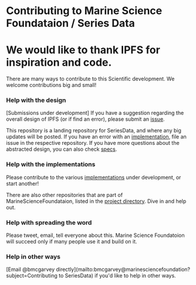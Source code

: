 # Contributing to Marine Science Foundataion / Series Data
# We would like to thank IPFS for inspiration and code. 

There are many ways to contribute to this Scientific development. We welcome contributions big and small!

### Help with the design

[Submissions under development]
If you have a suggestion regarding the overall design of IPFS (or if find an error),
please submit an [issue](https://github.com/MarineScienceFoundsation/SeriesData/issues/new).

This repository is a landing repository for SeriesData, and where any big updates will be posted. 
If you have an error with an [implementation](README.md#implementations), 
file an issue in the respective repository. If you have more questions 
about the abstracted design, you can also check [specs](https://github.com/MarineScienceFoundation/SeriesData/specs).

### Help with the implementations

Please contribute to the various [implementations](README.md#implementations) under development, or start another!

There are also other repositories that are part of MarineScienceFoundataion, 
listed in the [project directory](https://github.com/MarineScienceFoundation). Dive in and help out.

### Help with spreading the word

Please tweet, email, tell everyone about this. Marine Science Foundatoion will succeed only if many people 
use it and build on it.

### Help in other ways

[Email @bmcgarvey directly](mailto:bmcgarvey@marinesciencefoundation?subject=Contributing to SeriesData) 
if you'd like to help in other ways.

